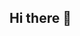 ## Hi there 👋

<!--
**dc1463/dc1463** is a ✨ _special_ ✨ repository because its `README.md` (this file) appears on your GitHub profile.

Here are some ideas to get you started:

##I’m currently working on three projects that include a machine learning project using stock market data, a work related autopopulating tech wiki, and a personal health and workout producing schedule. 
- 🌱 I’m currently learning Python and tools to conduct these projects
- 👯 I’m looking to collaborate on ...
- 🤔 I’m looking for help with ...
- 💬 Ask me about ...
- 📫 How to reach me: ...
- 😄 Pronouns: ...
- ⚡ Fun fact: ...
-->
